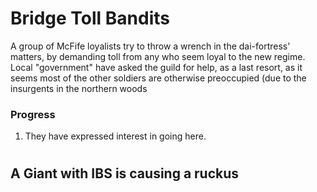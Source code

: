 # Bridge Toll Bandits
A group of McFife loyalists try to throw a wrench in the dai-fortress' matters, by demanding toll from any who seem loyal to the new regime.
Local "government" have asked the guild for help, as a last resort, as it seems most of the other soldiers are otherwise preoccupied (due to the insurgents in the northern woods

### Progress
1. They have expressed interest in going here.

# 


## A Giant with IBS is causing a ruckus